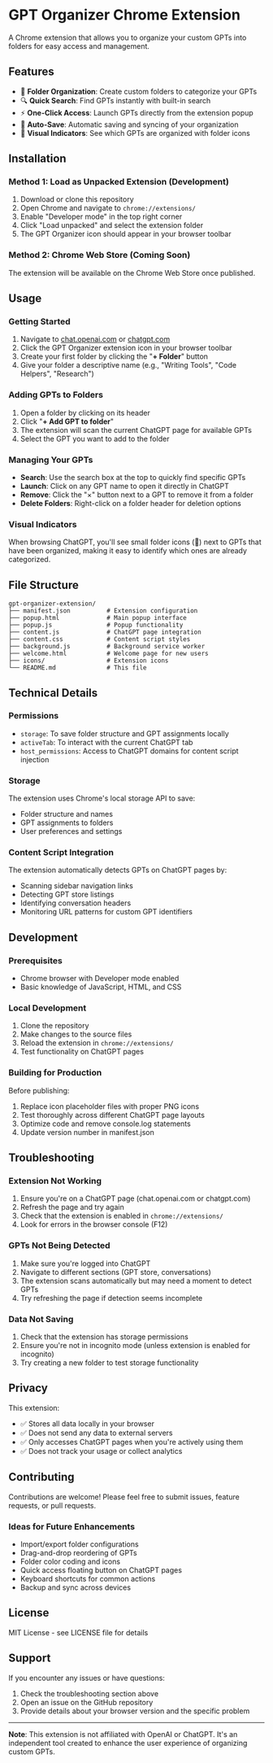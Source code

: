 # GPT Organizer Chrome Extension

A Chrome extension that allows you to organize your custom GPTs into folders for easy access and management.

## Features

- 📁 **Folder Organization**: Create custom folders to categorize your GPTs
- 🔍 **Quick Search**: Find GPTs instantly with built-in search
- ⚡ **One-Click Access**: Launch GPTs directly from the extension popup
- 💾 **Auto-Save**: Automatic saving and syncing of your organization
- 🎯 **Visual Indicators**: See which GPTs are organized with folder icons

## Installation

### Method 1: Load as Unpacked Extension (Development)

1. Download or clone this repository
2. Open Chrome and navigate to `chrome://extensions/`
3. Enable "Developer mode" in the top right corner
4. Click "Load unpacked" and select the extension folder
5. The GPT Organizer icon should appear in your browser toolbar

### Method 2: Chrome Web Store (Coming Soon)

The extension will be available on the Chrome Web Store once published.

## Usage

### Getting Started

1. Navigate to [chat.openai.com](https://chat.openai.com) or [chatgpt.com](https://chatgpt.com)
2. Click the GPT Organizer extension icon in your browser toolbar
3. Create your first folder by clicking the "**+ Folder**" button
4. Give your folder a descriptive name (e.g., "Writing Tools", "Code Helpers", "Research")

### Adding GPTs to Folders

1. Open a folder by clicking on its header
2. Click "**+ Add GPT to folder**"
3. The extension will scan the current ChatGPT page for available GPTs
4. Select the GPT you want to add to the folder

### Managing Your GPTs

- **Search**: Use the search box at the top to quickly find specific GPTs
- **Launch**: Click on any GPT name to open it directly in ChatGPT
- **Remove**: Click the "×" button next to a GPT to remove it from a folder
- **Delete Folders**: Right-click on a folder header for deletion options

### Visual Indicators

When browsing ChatGPT, you'll see small folder icons (📁) next to GPTs that have been organized, making it easy to identify which ones are already categorized.

## File Structure

```
gpt-organizer-extension/
├── manifest.json          # Extension configuration
├── popup.html             # Main popup interface
├── popup.js               # Popup functionality
├── content.js             # ChatGPT page integration
├── content.css            # Content script styles
├── background.js          # Background service worker
├── welcome.html           # Welcome page for new users
├── icons/                 # Extension icons
└── README.md              # This file
```

## Technical Details

### Permissions

- `storage`: To save folder structure and GPT assignments locally
- `activeTab`: To interact with the current ChatGPT tab
- `host_permissions`: Access to ChatGPT domains for content script injection

### Storage

The extension uses Chrome's local storage API to save:
- Folder structure and names
- GPT assignments to folders
- User preferences and settings

### Content Script Integration

The extension automatically detects GPTs on ChatGPT pages by:
- Scanning sidebar navigation links
- Detecting GPT store listings
- Identifying conversation headers
- Monitoring URL patterns for custom GPT identifiers

## Development

### Prerequisites

- Chrome browser with Developer mode enabled
- Basic knowledge of JavaScript, HTML, and CSS

### Local Development

1. Clone the repository
2. Make changes to the source files
3. Reload the extension in `chrome://extensions/`
4. Test functionality on ChatGPT pages

### Building for Production

Before publishing:

1. Replace icon placeholder files with proper PNG icons
2. Test thoroughly across different ChatGPT page layouts
3. Optimize code and remove console.log statements
4. Update version number in manifest.json

## Troubleshooting

### Extension Not Working

1. Ensure you're on a ChatGPT page (chat.openai.com or chatgpt.com)
2. Refresh the page and try again
3. Check that the extension is enabled in `chrome://extensions/`
4. Look for errors in the browser console (F12)

### GPTs Not Being Detected

1. Make sure you're logged into ChatGPT
2. Navigate to different sections (GPT store, conversations)
3. The extension scans automatically but may need a moment to detect GPTs
4. Try refreshing the page if detection seems incomplete

### Data Not Saving

1. Check that the extension has storage permissions
2. Ensure you're not in incognito mode (unless extension is enabled for incognito)
3. Try creating a new folder to test storage functionality

## Privacy

This extension:
- ✅ Stores all data locally in your browser
- ✅ Does not send any data to external servers
- ✅ Only accesses ChatGPT pages when you're actively using them
- ✅ Does not track your usage or collect analytics

## Contributing

Contributions are welcome! Please feel free to submit issues, feature requests, or pull requests.

### Ideas for Future Enhancements

- Import/export folder configurations
- Drag-and-drop reordering of GPTs
- Folder color coding and icons
- Quick access floating button on ChatGPT pages
- Keyboard shortcuts for common actions
- Backup and sync across devices

## License

MIT License - see LICENSE file for details

## Support

If you encounter any issues or have questions:
1. Check the troubleshooting section above
2. Open an issue on the GitHub repository
3. Provide details about your browser version and the specific problem

---

**Note**: This extension is not affiliated with OpenAI or ChatGPT. It's an independent tool created to enhance the user experience of organizing custom GPTs.